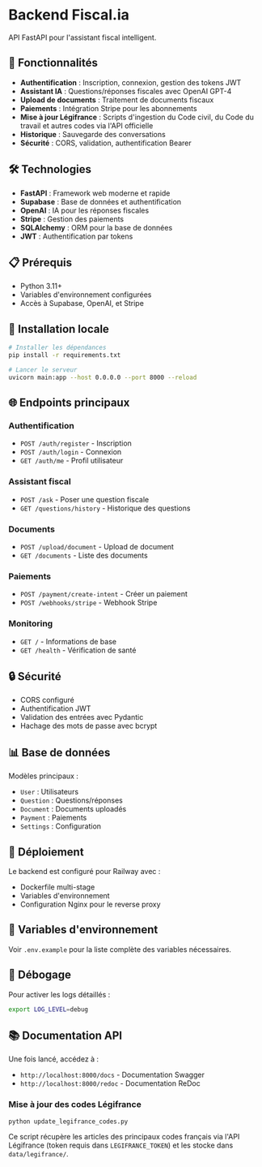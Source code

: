 # Backend Fiscal.ia

API FastAPI pour l'assistant fiscal intelligent.

## 🚀 Fonctionnalités

- **Authentification** : Inscription, connexion, gestion des tokens JWT
- **Assistant IA** : Questions/réponses fiscales avec OpenAI GPT-4
- **Upload de documents** : Traitement de documents fiscaux
- **Paiements** : Intégration Stripe pour les abonnements
- **Mise à jour Légifrance** : Scripts d'ingestion du Code civil, du Code du travail et autres codes via l'API officielle
- **Historique** : Sauvegarde des conversations
- **Sécurité** : CORS, validation, authentification Bearer

## 🛠️ Technologies

- **FastAPI** : Framework web moderne et rapide
- **Supabase** : Base de données et authentification
- **OpenAI** : IA pour les réponses fiscales
- **Stripe** : Gestion des paiements
- **SQLAlchemy** : ORM pour la base de données
- **JWT** : Authentification par tokens

## 📋 Prérequis

- Python 3.11+
- Variables d'environnement configurées
- Accès à Supabase, OpenAI, et Stripe

## 🔧 Installation locale

```bash
# Installer les dépendances
pip install -r requirements.txt

# Lancer le serveur
uvicorn main:app --host 0.0.0.0 --port 8000 --reload
```

## 🌐 Endpoints principaux

### Authentification
- `POST /auth/register` - Inscription
- `POST /auth/login` - Connexion
- `GET /auth/me` - Profil utilisateur

### Assistant fiscal
- `POST /ask` - Poser une question fiscale
- `GET /questions/history` - Historique des questions

### Documents
- `POST /upload/document` - Upload de document
- `GET /documents` - Liste des documents

### Paiements
- `POST /payment/create-intent` - Créer un paiement
- `POST /webhooks/stripe` - Webhook Stripe

### Monitoring
- `GET /` - Informations de base
- `GET /health` - Vérification de santé

## 🔒 Sécurité

- CORS configuré
- Authentification JWT
- Validation des entrées avec Pydantic
- Hachage des mots de passe avec bcrypt

## 📊 Base de données

Modèles principaux :
- `User` : Utilisateurs
- `Question` : Questions/réponses
- `Document` : Documents uploadés
- `Payment` : Paiements
- `Settings` : Configuration

## 🚀 Déploiement

Le backend est configuré pour Railway avec :
- Dockerfile multi-stage
- Variables d'environnement
- Configuration Nginx pour le reverse proxy

## 📝 Variables d'environnement

Voir `.env.example` pour la liste complète des variables nécessaires.

## 🐛 Débogage

Pour activer les logs détaillés :
```bash
export LOG_LEVEL=debug
```

## 📚 Documentation API

Une fois lancé, accédez à :
- `http://localhost:8000/docs` - Documentation Swagger
- `http://localhost:8000/redoc` - Documentation ReDoc

### Mise à jour des codes Légifrance

```
python update_legifrance_codes.py
```
Ce script récupère les articles des principaux codes français via l'API Légifrance (token requis dans `LEGIFRANCE_TOKEN`) et les stocke dans `data/legifrance/`.
